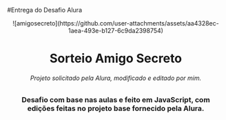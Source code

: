 #Entrega do Desafio Alura
<div align="center">
![amigosecreto](https://github.com/user-attachments/assets/aa4328ec-1aea-493e-b127-6c9da2398754)

</div>
<h1 align="center"> Sorteio Amigo Secreto </h1>

<h6 align="center"> Projeto solicitado pela Alura, modificado e editado por mim. </h6>
<h3 align="center"> Desafio com base nas aulas e feito em JavaScript, com edições feitas no projeto base fornecido pela Alura. </h3>
